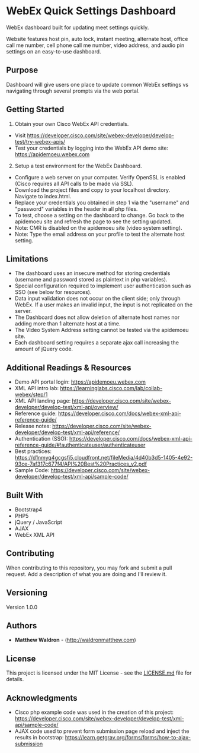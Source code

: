 # WebEx Quick Settings Dashboard

WebEx dashboard built for updating meet settings quickly. 

Website features host pin, auto lock, instant meeting, alternate host, office call me number, cell phone call me number, video address, and audio pin settings on an easy-to-use dashboard.

## Purpose

Dashboard will give users one place to update common WebEx settings vs navigating through several prompts via the web portal.

## Getting Started

1) Obtain your own Cisco WebEx API credentials.
* Visit https://developer.cisco.com/site/webex-developer/develop-test/try-webex-apis/ 
* Test your credentials by logging into the WebEx API demo site: https://apidemoeu.webex.com

2) Setup a test environment for the WebEx Dashboard.
* Configure a web server on your computer. Verify OpenSSL is enabled (Cisco requires all API calls to be made via SSL).
* Download the project files and copy to your localhost directory. Navigate to index.html.
* Replace your credentials you obtained in step 1 via the "username" and "password" variables in the header in all php files.
* To test, choose a setting on the dashboard to change. Go back to the apidemoeu site and refresh the page to see the setting updated.
* Note: CMR is disabled on the apidemoeu site (video system setting).
* Note: Type the email address on your profile to test the alternate host setting. 

## Limitations

* The dashboard uses an insecure method for storing credentials (username and password stored as plaintext in php variables).
* Special configuration required to implement user authentication such as SSO (see below for resources).
* Data input validation does not occur on the client side; only through WebEx. If a user makes an invalid input, the input is not replicated on the server.
* The Dashboard does not allow deletion of alternate host names nor adding more than 1 alternate host at a time.
* The Video System Address setting cannot be tested via the apidemoeu site.
* Each dashboard setting requires a separate ajax call increasing the amount of jQuery code.

## Additional Readings & Resources
* Demo API portal login: https://apidemoeu.webex.com
* XML API intro lab: https://learninglabs.cisco.com/lab/collab-webex/step/1
* XML API landing page: https://developer.cisco.com/site/webex-developer/develop-test/xml-api/overview/
* Reference guide: https://developer.cisco.com/docs/webex-xml-api-reference-guide/
* Release notes: https://developer.cisco.com/site/webex-developer/develop-test/xml-api/reference/
* Authentication (SSO): https://developer.cisco.com/docs/webex-xml-api-reference-guide/#!authenticateuser/authenticateuser
* Best practices: https://d1nmyq4gcgsfi5.cloudfront.net/fileMedia/4d40b3d5-1405-4e92-93ce-7af317c677f4/API%20Best%20Practices_v2.pdf
* Sample Code: https://developer.cisco.com/site/webex-developer/develop-test/xml-api/sample-code/

## Built With

* Bootstrap4
* PHP5
* jQuery / JavaScript
* AJAX
* WebEx XML API

## Contributing

When contributing to this repository, you may fork and submit a pull request. Add a description of what you are doing and I'll review it.

## Versioning

Version 1.0.0

## Authors

* **Matthew Waldron** - (http://waldronmatthew.com)

## License

This project is licensed under the MIT License - see the [LICENSE.md](LICENSE.md) file for details.

## Acknowledgments

* Cisco php example code was used in the creation of this project: https://developer.cisco.com/site/webex-developer/develop-test/xml-api/sample-code/
* AJAX code used to prevent form submission page reload and inject the results in bootstrap: https://learn.getgrav.org/forms/forms/how-to-ajax-submission

